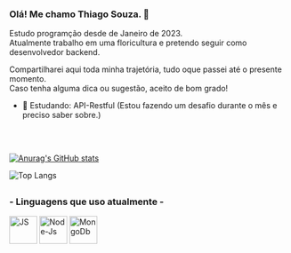 ### Olá! Me chamo Thiago Souza. 👋

Estudo programção desde de Janeiro de 2023. </br>
Atualmente trabalho em uma floricultura e pretendo seguir como desenvolvedor backend.

Compartilharei aqui toda minha trajetória, tudo oque passei até o presente momento. </br>
Caso tenha alguma dica ou sugestão, aceito de bom grado!

- 🌱 Estudando: API-Restful (Estou fazendo um desafio durante o mês e preciso saber sobre.)

##

<br>

[![Anurag's GitHub stats](https://github-readme-stats.vercel.app/api?username=thisouza01&show_icons=true&theme=dark)](https://github.com/anuraghazra/github-readme-stats)


![Top Langs](https://github-readme-stats.vercel.app/api/top-langs/?username=thisouza01&hide_progress=true&theme=dark)
<br>

##

### - Linguagens que uso atualmente -

<img align="center" alt="JS" height="50" width="50" src="https://cdn.jsdelivr.net/gh/devicons/devicon/icons/javascript/javascript-original.svg"/> <img align="center" alt="Node-Js" height="50" width="50" src="https://cdn.jsdelivr.net/gh/devicons/devicon/icons/nodejs/nodejs-original-wordmark.svg" /> <img align="center" alt="MongoDb" height="50" width="50" src="https://cdn.jsdelivr.net/gh/devicons/devicon/icons/mongodb/mongodb-plain-wordmark.svg" />
          
          

##

